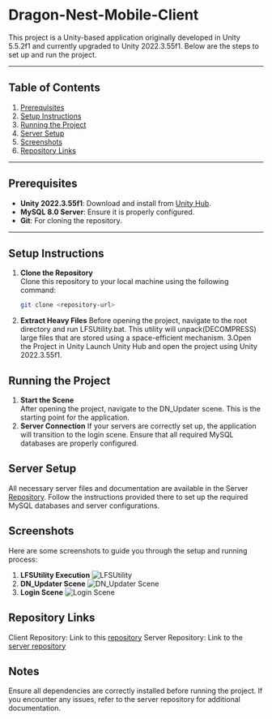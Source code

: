 # Dragon-Nest-Mobile-Client

This project is a Unity-based application originally developed in Unity 5.5.2f1 and currently upgraded to Unity 2022.3.55f1. Below are the steps to set up and run the project.

---

## Table of Contents
1. [Prerequisites](#prerequisites)
2. [Setup Instructions](#setup-instructions)
3. [Running the Project](#running-the-project)
4. [Server Setup](#server-setup)
5. [Screenshots](#screenshots)
6. [Repository Links](#repository-links)

---

## Prerequisites
- **Unity 2022.3.55f1**: Download and install from [Unity Hub](https://unity.com/download).
- **MySQL 8.0 Server**: Ensure it is properly configured.
- **Git**: For cloning the repository.

---

## Setup Instructions

1. **Clone the Repository**  
   Clone this repository to your local machine using the following command:
   ```bash
   git clone <repository-url>
2. **Extract Heavy Files**
   Before opening the project, navigate to the root directory and run LFSUtility.bat. This utility will unpack(DECOMPRESS) large files that are stored using a space-efficient mechanism.
3.Open the Project in Unity
   Launch Unity Hub and open the project using Unity 2022.3.55f1.

## Running the Project

1. **Start the Scene**  
   After opening the project, navigate to the DN_Updater scene. This is the starting point for the application.
2. **Server Connection**
   If your servers are correctly set up, the application will transition to the login scene. Ensure that all required MySQL databases are properly configured.

## Server Setup
   All necessary server files and documentation are available in the Server [Repository](https://github.com/MaximFonariuc/Dragon-Nest-Mobile-Server). Follow the instructions provided there to set up the required MySQL databases and server configurations.

## Screenshots
   Here are some screenshots to guide you through the setup and running process:
   
1. **LFSUtility Execution**
   ![LFSUtility](Screenshots/LFSUtility.png)
2. **DN_Updater Scene**
   ![DN_Updater Scene](Screenshots/DN_Updater.png)
3. **Login Scene**
   ![Login Scene](Screenshots/LoginScene.png)

## Repository Links
   Client Repository: Link to this [repository](https://github.com/MaximFonariuc/Dragon-Nest-Mobile-Client)
   Server Repository: Link to the [server repository](https://github.com/MaximFonariuc/Dragon-Nest-Mobile-Server)

## Notes
   Ensure all dependencies are correctly installed before running the project.
   If you encounter any issues, refer to the server repository for additional documentation.
